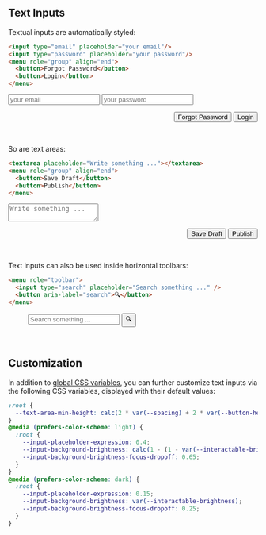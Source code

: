 <section>

# Text Inputs

Textual inputs are automatically styled:

```html
<input type="email" placeholder="your email"/>
<input type="password" placeholder="your password"/>
<menu role="group" align="end">
  <button>Forgot Password</button>
  <button>Login</button>
</menu>
```

<div role="presentation">
  <input type="email" placeholder="your email"/>
  <input type="password" placeholder="your password"/>
  <menu role="group" align="end">
    <button>Forgot Password</button>
    <button>Login</button>
  </menu>
</div>

<br>

So are text areas:

```html
<textarea placeholder="Write something ..."></textarea>
<menu role="group" align="end">
  <button>Save Draft</button>
  <button>Publish</button>
</menu>
```

<div role="presentation">
  <textarea placeholder="Write something ..."></textarea>
  <menu role="group" align="end">
    <button>Save Draft</button>
    <button>Publish</button>
  </menu>
</div>

<br>

Text inputs can also be used inside horizontal toolbars:

```html
<menu role="toolbar">
  <input type="search" placeholder="Search something ..." />
  <button aria-label="search">🔍</button>
</menu>
```

<div role="presentation">
  <menu role="toolbar">
    <input type="search" placeholder="Search something ..." />
    <button aria-label="search" class="icon">🔍</button>
  </menu>
</div>

<br>

## Customization

In addition to [global CSS variables](#theming), you can further customize text inputs via the following CSS variables, displayed with their default values:

```css
:root {
  --text-area-min-height: calc(2 * var(--spacing) + 2 * var(--button-height));
}
@media (prefers-color-scheme: light) {
  :root {
    --input-placeholder-expression: 0.4;
    --input-background-brightness: calc(1 - (1 - var(--interactable-brightness)) * 1.5);
    --input-background-brightness-focus-dropoff: 0.65;
  }
}
@media (prefers-color-scheme: dark) {
  :root {
    --input-placeholder-expression: 0.15;
    --input-background-brightness: var(--interactable-brightness);
    --input-background-brightness-focus-dropoff: 0.25;
  }
}
```

</section>
